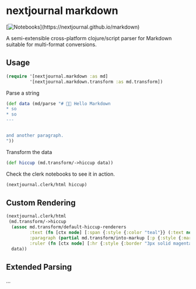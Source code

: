 # nextjournal markdown 
[![Notebooks](https://img.shields.io/static/v1?logo=plex&logoColor=rgb(155,187,157)&label=clerk&message=notebook&color=rgb(155,187,157))](https://nextjournal.github.io/markdown)


A semi-extensible cross-platform clojure/script parser for Markdown suitable for multi-format conversions.

## Usage

```clojure
(require '[nextjournal.markdown :as md]
         '[nextjournal.markdown.transform :as md.transform])
```

Parse a string

```clojure
(def data (md/parse "# 👋🏻 Hello Markdown
* so
* so
---


and another paragraph.
"))
```

Transform the data

```clojure
(def hiccup (md.transform/->hiccup data))
```

Check the clerk notebooks to see it in action.

```clojure
(nextjournal.clerk/html hiccup)
```

## Custom Rendering

```clojure
(nextjournal.clerk/html
 (md.transform/->hiccup
  (assoc md.transform/default-hiccup-renderers
         :text (fn [ctx node] [:span {:style {:color "teal"}} (:text node)])
         :paragraph (partial md.transform/into-markup [:p {:style {:margin-top "2rem"}}])
         :ruler (fn [ctx node] [:hr {:style {:border "3px solid magenta"}}]))
  data))
```

## Extended Parsing

...
